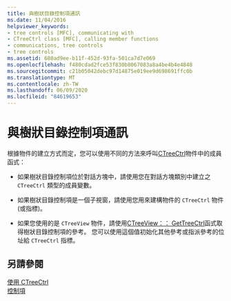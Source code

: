 ```yaml
---
title: 與樹狀目錄控制項通訊
ms.date: 11/04/2016
helpviewer_keywords:
- tree controls [MFC], communicating with
- CTreeCtrl class [MFC], calling member functions
- communications, tree controls
- tree controls
ms.assetid: 680ad9ee-b11f-452d-93fa-501ca7d7e069
ms.openlocfilehash: f480cdad2fce53f830b8067083a8a4be4b4e4848
ms.sourcegitcommit: c21b05042debc97d14875e019ee9d698691ffc0b
ms.translationtype: MT
ms.contentlocale: zh-TW
ms.lasthandoff: 06/09/2020
ms.locfileid: "84619653"
---
```

# <a name="communicating-with-a-tree-control"></a>與樹狀目錄控制項通訊

根據物件的建立方式而定，您可以使用不同的方法來呼叫[CTreeCtrl](reference/ctreectrl-class.md)物件中的成員函式：

- 如果樹狀目錄控制項位於對話方塊中，請使用您在對話方塊類別中建立之 `CTreeCtrl` 類型的成員變數。

- 如果樹狀目錄控制項是一個子視窗，請使用您用來建構物件的 `CTreeCtrl` 物件 (或指標)。

- 如果您使用的是 `CTreeView` 物件，請使用[CTreeView：： GetTreeCtrl](reference/ctreeview-class.md#gettreectrl)函式取得樹狀目錄控制項的參考。 您可以使用這個值初始化其他參考或指派參考的位址給 `CTreeCtrl` 指標。

## <a name="see-also"></a>另請參閱

[使用 CTreeCtrl](using-ctreectrl.md)<br/>
[控制項](controls-mfc.md)
